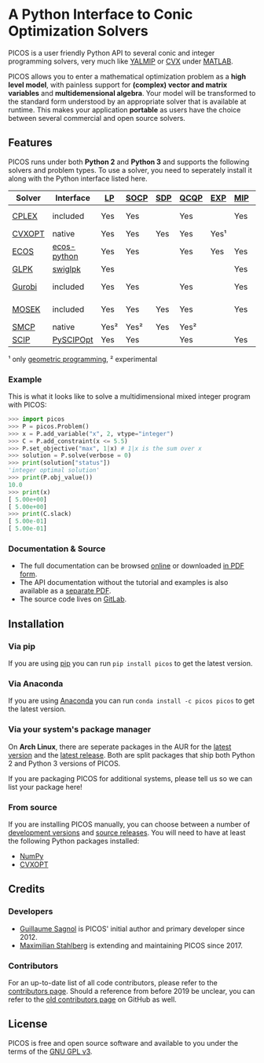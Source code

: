 A Python Interface to Conic Optimization Solvers
================================================

PICOS is a user friendly Python API to several conic and integer programming
solvers, very much like [YALMIP](http://users.isy.liu.se/johanl/yalmip/) or
[CVX](http://cvxr.com/cvx/) under [MATLAB](http://www.mathworks.com/).

PICOS allows you to enter a mathematical optimization problem as a **high level
model**, with painless support for **(complex) vector and matrix variables** and
**multidemensional algebra**. Your model will be transformed to the standard
form understood by an appropriate solver that is available at runtime. This
makes your application **portable** as users have the choice between several
commercial and open source solvers.

Features
--------

PICOS runs under both **Python 2** and **Python 3** and supports the following
solvers and problem types. To use a solver, you need to seperately install it
along with the Python interface listed here.

| Solver | Interface | [LP](https://en.wikipedia.org/wiki/Linear_programming) | [SOCP](https://en.wikipedia.org/wiki/Second-order_cone_programming) | [SDP](https://en.wikipedia.org/wiki/Semidefinite_programming) | [QCQP](https://en.wikipedia.org/wiki/Quadratically_constrained_quadratic_program) | [EXP](https://docs.mosek.com/modeling-cookbook/expo.html) | [MIP](https://en.wikipedia.org/wiki/Integer_programming) | License |
| --------------------------------------------------------- | ---------------------------------------------------------- | --- | --- | --- | --- | --- | --- | -------- |
| [CPLEX](https://www.ibm.com/analytics/cplex-optimizer)    | included                                                   | Yes | Yes |     | Yes |     | Yes | non-free |
| [CVXOPT](https://cvxopt.org/)                             | native                                                     | Yes | Yes | Yes | Yes | Yes¹|     | [GPL-3](https://www.gnu.org/licenses/gpl-3.0.html) |
| [ECOS](https://www.embotech.com/ECOS)                     | [ecos-python](https://github.com/embotech/ecos-python)     | Yes | Yes |     | Yes | Yes | Yes | [GPL-3](https://www.gnu.org/licenses/gpl-3.0.html) |
| [GLPK](https://www.gnu.org/software/glpk/)                | [swiglpk](https://github.com/biosustain/swiglpk)           | Yes |     |     |     |     | Yes | [GPL-3](https://www.gnu.org/licenses/gpl-3.0.html) |
| [Gurobi](http://www.gurobi.com/products/gurobi-optimizer) | included                                                   | Yes | Yes |     | Yes |     | Yes | non-free |
| [MOSEK](https://www.mosek.com/)                           | included                                                   | Yes | Yes | Yes | Yes |     | Yes | non-free |
| [SMCP](http://smcp.readthedocs.io/en/latest/)             | native                                                     | Yes²| Yes²| Yes | Yes²|     |     | [GPL-3](https://www.gnu.org/licenses/gpl-3.0.html) |
| [SCIP](http://scip.zib.de/)                               | [PySCIPOpt](https://github.com/SCIP-Interfaces/PySCIPOpt/) | Yes | Yes |     | Yes |     | Yes | [ZIB](https://scip.zib.de/academic.txt)/[MIT](https://github.com/SCIP-Interfaces/PySCIPOpt/blob/master/LICENSE) |

¹ only [geometric programming](https://en.wikipedia.org/wiki/Geometric_programming),
² experimental

### Example

This is what it looks like to solve a multidimensional mixed integer program
with PICOS:

```python
>>> import picos
>>> P = picos.Problem()
>>> x = P.add_variable("x", 2, vtype="integer")
>>> C = P.add_constraint(x <= 5.5)
>>> P.set_objective("max", 1|x) # 1|x is the sum over x
>>> solution = P.solve(verbose = 0)
>>> print(solution["status"])
'integer optimal solution'
>>> print(P.obj_value())
10.0
>>> print(x)
[ 5.00e+00]
[ 5.00e+00]
>>> print(C.slack)
[ 5.00e-01]
[ 5.00e-01]
```

### Documentation & Source

- The full documentation can be browsed
[online](https://picos-api.gitlab.io/picos/)
or downloaded
[in PDF form](https://gitlab.com/picos-api/picos/-/jobs/artifacts/master/raw/picos.pdf?job=pdfdoc).
- The API documentation without the tutorial and examples is also available as a
[separate PDF](https://gitlab.com/picos-api/picos/-/jobs/artifacts/master/raw/picos-api.pdf?job=pdfdoc).
- The source code lives on [GitLab](https://gitlab.com/picos-api/picos).

Installation
------------

### Via pip

If you are using [pip](https://pypi.org/project/pip/) you can run
``pip install picos`` to get the latest version.

### Via Anaconda

If you are using [Anaconda](https://anaconda.org/) you can run
``conda install -c picos picos`` to get the latest version.

### Via your system's package manager

On **Arch Linux**, there are seperate packages in the AUR for the
[latest version](https://aur.archlinux.org/packages/python-picos-git/) and the
[latest release](https://aur.archlinux.org/packages/python-picos/). Both are
split packages that ship both Python 2 and Python 3 versions of PICOS.

If you are packaging PICOS for additional systems, please tell us so we can list
your package here!

### From source

If you are installing PICOS manually, you can choose between a number of
[development versions](https://gitlab.com/picos-api/picos/branches) and
[source releases](https://gitlab.com/picos-api/picos/tags).
You will need to have at least the following Python packages installed:

- [NumPy](http://www.numpy.org/)
- [CVXOPT](https://cvxopt.org/)

Credits
-------

### Developers

- [Guillaume Sagnol](http://page.math.tu-berlin.de/~sagnol/) is PICOS' initial
  author and primary developer since 2012.
- [Maximilian Stahlberg](about:blank) is extending and maintaining PICOS since
  2017.

### Contributors

For an up-to-date list of all code contributors, please refer to the
[contributors page](https://gitlab.com/picos-api/picos/graphs/master).
Should a reference from before 2019 be unclear, you can refer to the
[old contributors page](https://github.com/gsagnol/picos/graphs/contributors)
on GitHub as well.

License
-------

PICOS is free and open source software and available to you under the terms of
the [GNU GPL v3](https://gitlab.com/picos-api/picos/raw/master/LICENSE.txt).
